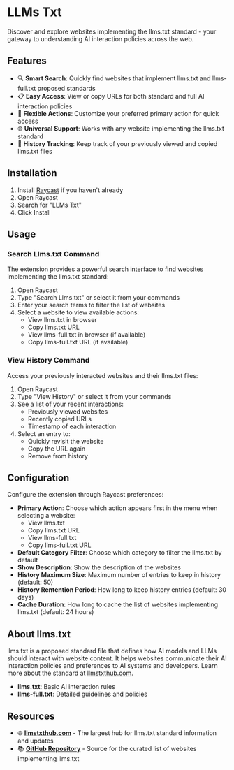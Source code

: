 # LLMs Txt

Discover and explore websites implementing the llms.txt standard - your gateway to understanding AI interaction policies across the web.

## Features

- 🔍 **Smart Search**: Quickly find websites that implement llms.txt and llms-full.txt proposed standards
- 📋 **Easy Access**: View or copy URLs for both standard and full AI interaction policies
- 🔄 **Flexible Actions**: Customize your preferred primary action for quick access
- 🌐 **Universal Support**: Works with any website implementing the llms.txt standard
- 📜 **History Tracking**: Keep track of your previously viewed and copied llms.txt files

## Installation

1. Install [Raycast](https://raycast.com/) if you haven't already
2. Open Raycast
3. Search for "LLMs Txt"
4. Click Install

## Usage

### Search Llms.txt Command

The extension provides a powerful search interface to find websites implementing the llms.txt standard:

1. Open Raycast
2. Type "Search Llms.txt" or select it from your commands
3. Enter your search terms to filter the list of websites
4. Select a website to view available actions:
   - View llms.txt in browser
   - Copy llms.txt URL
   - View llms-full.txt in browser (if available)
   - Copy llms-full.txt URL (if available)

### View History Command

Access your previously interacted websites and their llms.txt files:

1. Open Raycast
2. Type "View History" or select it from your commands
3. See a list of your recent interactions:
   - Previously viewed websites
   - Recently copied URLs
   - Timestamp of each interaction
4. Select an entry to:
   - Quickly revisit the website
   - Copy the URL again
   - Remove from history

## Configuration

Configure the extension through Raycast preferences:

- **Primary Action**: Choose which action appears first in the menu when selecting a website:
  - View llms.txt
  - Copy llms.txt URL
  - View llms-full.txt
  - Copy llms-full.txt URL
- **Default Category Filter**: Choose which category to filter the llms.txt by default
- **Show Description**: Show the description of the websites
- **History Maximum Size**: Maximum number of entries to keep in history (default: 50)
- **History Rentention Period**: How long to keep history entries (default: 30 days)
- **Cache Duration**: How long to cache the list of websites implementing llms.txt (default: 24 hours)

## About llms.txt

llms.txt is a proposed standard file that defines how AI models and LLMs should interact with website content. It helps websites communicate their AI interaction policies and preferences to AI systems and developers. Learn more about the standard at [llmstxthub.com](https://llmstxthub.com).

- **llms.txt**: Basic AI interaction rules
- **llms-full.txt**: Detailed guidelines and policies

## Resources

- 🌐 **[llmstxthub.com](https://llmstxthub.com)** - The largest hub for llms.txt standard information and updates
- 📚 **[GitHub Repository](https://github.com/thedaviddias/llmstxt-hub)** - Source for the curated list of websites implementing llms.txt
